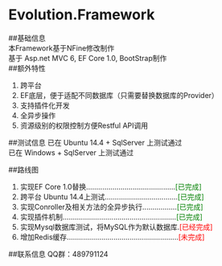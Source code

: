 # Evolution.Framework   
##基础信息  
本Framework基于NFine修改制作  
基于 Asp.net MVC 6, EF Core 1.0, BootStrap制作  
##额外特性  
1. 跨平台  
2. EF底层，便于适配不同数据库（只需要替换数据库的Provider）  
3. 支持插件化开发  
4. 全异步操作
5. 资源级别的权限控制方便Restful API调用  

##测试信息
已在 Ubuntu 14.4 + SqlServer 上测试通过  
已在 Windows + SqlServer 上测试通过  

##路线图
1. 实现EF Core 1.0替换............................................<font color="green">[已完成]</font>  
1. 跨平台 Ubuntu 14.4上测试....................................<font color="green">[已完成]</font>  
1. 实现Conroller及相关方法的全异步执行.................<font color="green">[已完成]</font>  
1. 实现插件机制........................................................<font color="green">[已完成]</font>   
1. 实现Mysql数据库测试，将MySQL作为默认数据库.<font color="red">[已经完成]</font> 
1. 增加Redis缓存.......................................................<font color="red">[未完成]</font>  
  
##联系信息
QQ群：489791124